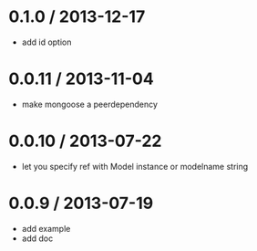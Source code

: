 
0.1.0 / 2013-12-17
==================

 * add id option

0.0.11 / 2013-11-04
==================

 * make mongoose a peerdependency

0.0.10 / 2013-07-22
==================

  * let you specify ref with Model instance or modelname string

0.0.9 / 2013-07-19
==================

  * add example
  * add doc
